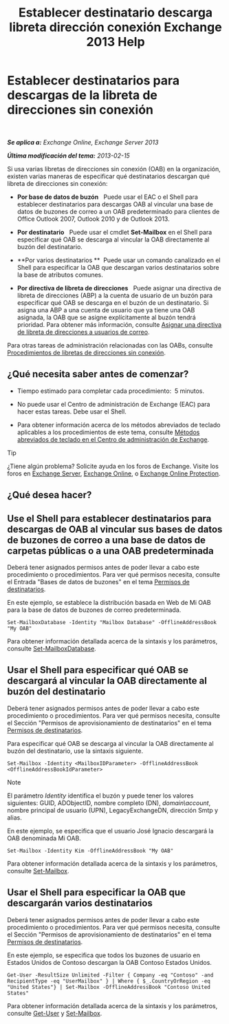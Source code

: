 ﻿---
title: 'Establecer destinatario descarga libreta dirección conexión Exchange 2013 Help'
TOCTitle: Establecer destinatarios para descargas de la libreta de direcciones sin conexión
ms:assetid: 141751ac-16d3-4e3c-b70c-004aeedcb5a0
ms:mtpsurl: https://technet.microsoft.com/es-es/library/Aa996345(v=EXCHG.150)
ms:contentKeyID: 49895485
ms.date: 04/23/2018
mtps_version: v=EXCHG.150
ms.translationtype: HT
---

# Establecer destinatarios para descargas de la libreta de direcciones sin conexión

 

_**Se aplica a:** Exchange Online, Exchange Server 2013_

_**Última modificación del tema:** 2013-02-15_

Si usa varias libretas de direcciones sin conexión (OAB) en la organización, existen varias maneras de especificar qué destinatarios descargan qué libreta de direcciones sin conexión:

  - **Por base de datos de buzón**   Puede usar el EAC o el Shell para establecer destinatarios para descargas OAB al vincular una base de datos de buzones de correo a un OAB predeterminado para clientes de Office Outlook 2007, Outlook 2010 y de Outlook 2013.

  - **Por destinatario**   Puede usar el cmdlet **Set-Mailbox** en el Shell para especificar qué OAB se descarga al vincular la OAB directamente al buzón del destinatario.

  - **Por varios destinatarios **  Puede usar un comando canalizado en el Shell para especificar la OAB que descargan varios destinatarios sobre la base de atributos comunes.

  - **Por directiva de libreta de direcciones**   Puede asignar una directiva de libreta de direcciones (ABP) a la cuenta de usuario de un buzón para especificar qué OAB se descarga en el buzón de un destinatario. Si asigna una ABP a una cuenta de usuario que ya tiene una OAB asignada, la OAB que se asigne explícitamente al buzón tendrá prioridad. Para obtener más información, consulte [Asignar una directiva de libreta de direcciones a usuarios de correo](assign-an-address-book-policy-to-mail-users-exchange-2013-help.md).

Para otras tareas de administración relacionadas con las OABs, consulte [Procedimientos de libretas de direcciones sin conexión](offline-address-book-procedures-exchange-2013-help.md).

## ¿Qué necesita saber antes de comenzar?

  - Tiempo estimado para completar cada procedimiento:  5 minutos.

  - No puede usar el Centro de administración de Exchange (EAC) para hacer estas tareas. Debe usar el Shell.

  - Para obtener información acerca de los métodos abreviados de teclado aplicables a los procedimientos de este tema, consulte [Métodos abreviados de teclado en el Centro de administración de Exchange](keyboard-shortcuts-in-the-exchange-admin-center-exchange-online-protection-help.md).


> [!TIP]
> ¿Tiene algún problema? Solicite ayuda en los foros de Exchange. Visite los foros en <A href="https://go.microsoft.com/fwlink/p/?linkid=60612">Exchange Server</A>, <A href="https://go.microsoft.com/fwlink/p/?linkid=267542">Exchange Online</A>, o <A href="https://go.microsoft.com/fwlink/p/?linkid=285351">Exchange Online Protection</A>.



## ¿Qué desea hacer?

## Use el Shell para establecer destinatarios para descargas de OAB al vincular sus bases de datos de buzones de correo a una base de datos de carpetas públicas o a una OAB predeterminada

Deberá tener asignados permisos antes de poder llevar a cabo este procedimiento o procedimientos. Para ver qué permisos necesita, consulte el Entrada "Bases de datos de buzones" en el tema [Permisos de destinatarios](recipients-permissions-exchange-2013-help.md).

En este ejemplo, se establece la distribución basada en Web de Mi OAB para la base de datos de buzones de correo predeterminada.

    Set-MailboxDatabase -Identity "Mailbox Database" -OfflineAddressBook "My OAB"

Para obtener información detallada acerca de la sintaxis y los parámetros, consulte [Set-MailboxDatabase](https://technet.microsoft.com/es-es/library/bb123971\(v=exchg.150\)).

## Usar el Shell para especificar qué OAB se descargará al vincular la OAB directamente al buzón del destinatario

Deberá tener asignados permisos antes de poder llevar a cabo este procedimiento o procedimientos. Para ver qué permisos necesita, consulte el Sección "Permisos de aprovisionamiento de destinatarios" en el tema [Permisos de destinatarios](recipients-permissions-exchange-2013-help.md).

Para especificar qué OAB se descarga al vincular la OAB directamente al buzón del destinatario, use la sintaxis siguiente.

    Set-Mailbox -Identity <MailboxIDParameter> -OfflineAddressBook <OfflineAddressBookIdParameter>


> [!NOTE]
> El parámetro <EM>Identity</EM> identifica el buzón y puede tener los valores siguientes: GUID, ADObjectID, nombre completo (DN), <EM>domain\account</EM>, nombre principal de usuario (UPN), LegacyExchangeDN, dirección Smtp y alias.



En este ejemplo, se especifica que el usuario José Ignacio descargará la OAB denominada Mi OAB.

    Set-Mailbox -Identity Kim -OfflineAddressBook "My OAB"

Para obtener información detallada acerca de la sintaxis y los parámetros, consulte [Set-Mailbox](https://technet.microsoft.com/es-es/library/bb123981\(v=exchg.150\)).

## Usar el Shell para especificar la OAB que descargarán varios destinatarios

Deberá tener asignados permisos antes de poder llevar a cabo este procedimiento o procedimientos. Para ver qué permisos necesita, consulte el Sección "Permisos de aprovisionamiento de destinatarios" en el tema [Permisos de destinatarios](recipients-permissions-exchange-2013-help.md).

En este ejemplo, se especifica que todos los buzones de usuario en Estados Unidos de Contoso descargan la OAB Contoso Estados Unidos.

    Get-User -ResultSize Unlimited -Filter { Company -eq "Contoso" -and RecipientType -eq "UserMailbox" } | Where { $_.CountryOrRegion -eq "United States"} | Set-Mailbox -OfflineAddressBook "Contoso United States"

Para obtener información detallada acerca de la sintaxis y los parámetros, consulte [Get-User](https://technet.microsoft.com/es-es/library/aa996896\(v=exchg.150\)) y [Set-Mailbox](https://technet.microsoft.com/es-es/library/bb123981\(v=exchg.150\)).

